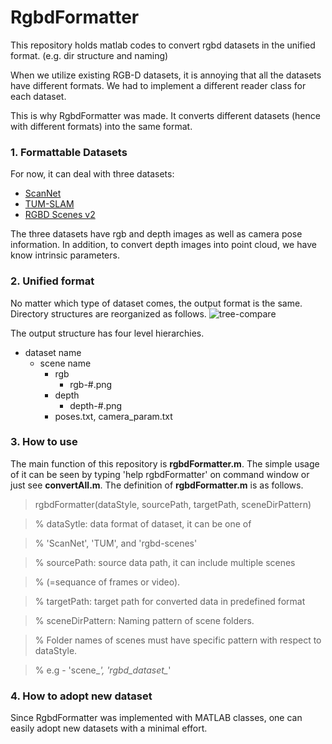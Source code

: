 # RgbdFormatter
This repository holds matlab codes to convert rgbd datasets in the unified format. (e.g. dir structure and naming)

When we utilize existing RGB-D datasets, it is annoying that all the datasets have different formats. We had to implement a different reader class for each dataset.

This is why RgbdFormatter was made. It converts different datasets (hence with different formats) into the same format.

### 1. Formattable Datasets
For now, it can deal with three datasets:
- [ScanNet](http://www.scan-net.org)
- [TUM-SLAM](https://vision.in.tum.de/data/datasets/rgbd-dataset/download)
- [RGBD Scenes v2](http://rgbd-dataset.cs.washington.edu/dataset/rgbd-scenes/)

The three datasets have rgb and depth images as well as camera pose information. In addition, to convert depth images into point cloud, we have know intrinsic parameters.

### 2. Unified format
No matter which type of dataset comes, the output format is the same.
Directory structures are reorganized as follows.
![tree-compare](https://github.com/goodgodgd/RgbdFormatter/blob/master/imgs/tree-compare.png)

The output structure has four level hierarchies.
- dataset name
	- scene name
		- rgb
			- rgb-#.png
		- depth
			- depth-#.png
		- poses.txt, camera_param.txt

### 3. How to use
The main function of this repository is **rgbdFormatter.m**. The simple usage of it can be seen by typing 'help rgbdFormatter' on command window or just see **convertAll.m**.
The definition of **rgbdFormatter.m** is as follows.
> rgbdFormatter(dataStyle, sourcePath, targetPath, sceneDirPattern)

> % dataSytle: data format of dataset, it can be one of

> %             'ScanNet', 'TUM', and 'rgbd-scenes'

> % sourcePath: source data path, it can include multiple scenes

> %               (=sequance of frames or video). 

> % targetPath: target path for converted data in predefined format

> % sceneDirPattern: Naming pattern of scene folders.

> %   Folder names of scenes must have specific pattern with respect to dataStyle.

> %   e.g - 'scene_*', 'rgbd_dataset_*'


### 4. How to adopt new dataset
Since RgbdFormatter was implemented with MATLAB classes, one can easily adopt new datasets with a minimal effort. 


